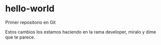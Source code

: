 # hello-world
Primer repositorio en Git

Estos cambios los estamos haciendo en la rama developer, miralo y dime que te parece.
